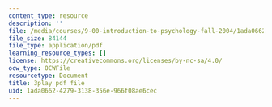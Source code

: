```yaml
---
content_type: resource
description: ''
file: /media/courses/9-00-introduction-to-psychology-fall-2004/1ada066242793138356e966f08ae6cec_10502.pdf
file_size: 84144
file_type: application/pdf
learning_resource_types: []
license: https://creativecommons.org/licenses/by-nc-sa/4.0/
ocw_type: OCWFile
resourcetype: Document
title: 3play pdf file
uid: 1ada0662-4279-3138-356e-966f08ae6cec
---
```

